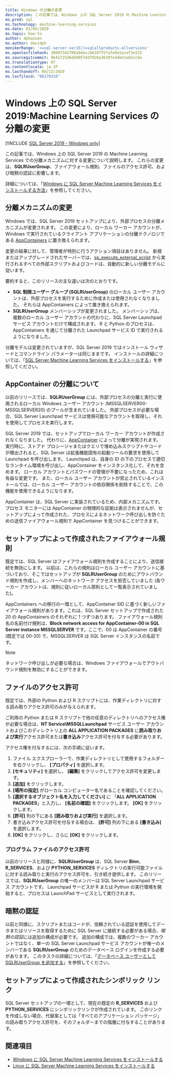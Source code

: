 ```yaml
---
title: Windows の分離の変更
description: この記事では、Windows 上の SQL Server 2019 の Machine Learning Services での分離メカニズムに対する変更について説明します。 これらの変更は、SQLRUserGroup、ファイアウォール規則、ファイルのアクセス許可、および暗黙の認証に影響します。
ms.prod: sql
ms.technology: machine-learning-services
ms.date: 03/05/2020
ms.topic: how-to
author: dphansen
ms.author: davidph
monikerRange: '>=sql-server-ver15||=sqlallproducts-allversions'
ms.openlocfilehash: 30097342700a9daccb6107f5fafe9e5acef3e225
ms.sourcegitcommit: 9b41725d6db9957dd7928a3620fe4db41eb51c6e
ms.translationtype: HT
ms.contentlocale: ja-JP
ms.lasthandoff: 08/13/2020
ms.locfileid: "88179316"
---
```

# <a name="sql-server-2019-on-windows-isolation-changes-for-machine-learning-services"></a>Windows 上の SQL Server 2019:Machine Learning Services の分離の変更
[!INCLUDE [SQL Server 2019 - Windows only](../../includes/applies-to-version/sqlserver2019-windows-only.md)]

この記事では、Windows 上の SQL Server 2019 の Machine Learning Services での分離メカニズムに対する変更について説明します。 これらの変更は、**SQLRUserGroup**、ファイアウォール規則、ファイルのアクセス許可、および暗黙の認証に影響します。

詳細については、「[Windows に SQL Server Machine Learning Services をインストールする方法](sql-machine-learning-services-windows-install.md)」を参照してください。

## <a name="changes-to-isolation-mechanism"></a>分離メカニズムの変更

Windows では、SQL Server 2019 セットアップにより、外部プロセスの分離メカニズムが変更されます。 この変更により、ローカル ワーカー アカウントが、Windows で実行されているクライアント アプリケーションの分離テクノロジである [AppContainers](https://docs.microsoft.com/windows/desktop/secauthz/appcontainer-isolation) に置き換えられます。 

変更の結果に対して、管理者が特別に行うアクション項目はありません。 新規またはアップグレードされたサーバーでは、[sp_execute_external_script](../../relational-databases/system-stored-procedures/sp-execute-external-script-transact-sql.md) から実行されるすべての外部スクリプトおよびコードは、自動的に新しい分離モデルに従います。 

要約すると、このリリースの主な違いは次のとおりです。

+ **SQL 制限ユーザー グループ (SQLRUserGroup)** のローカル ユーザー アカウントは、外部プロセスを実行するために作成または使用されなくなりました。 それらは AppContainers によって置き換えられます。
+ **SQLRUserGroup** メンバーシップが変更されました。 メンバーシップは、複数のローカル ユーザー アカウントの代わりに、SQL Server Launchpad サービス アカウントだけで構成されます。 R と Python のプロセスは、AppContainers を通じて分離された Launchpad サービス ID で実行されるようになりました。

分離モデルは変更されていますが、SQL Server 2019 ではインストール ウィザードとコマンドライン パラメーターは同じままです。 インストールの詳細については、「[SQL Server Machine Learning Services をインストールする](sql-machine-learning-services-windows-install.md)」を参照してください。

## <a name="about-appcontainer-isolation"></a>AppContainer の分離について

以前のリリースでは、**SQLRUserGroup** には、外部プロセスの分離と実行に使用されるローカル Windows ユーザー アカウント (MSSQLSERVER00-MSSQLSERVER20) のプールが含まれていました。 外部プロセスが必要な場合、SQL Server Launchpad サービスは使用可能なアカウントを取得し、それを使用してプロセスを実行します。 

SQL Server 2019 では、セットアップでローカル ワーカー アカウントが作成されなくなりました。 代わりに、[AppContainer](https://docs.microsoft.com/windows/desktop/secauthz/appcontainer-isolation) によって分離が実現されます。 実行時に、ストアド プロシージャまたはクエリで埋め込みスクリプトやコードが検出されると、SQL Server は拡張機能固有の起動ツールの要求を使用して Launchpad を呼び出します。 Launchpad は、自身の ID の下のプロセスで適切なランタイム環境を呼び出し、AppContainer をインスタンス化して、それを含めます。 ローカル アカウントとパスワードの管理が不要になったため、これは有益な変更です。 また、ローカル ユーザー アカウントが禁止されているインストールでは、ローカル ユーザー アカウントの依存関係を削除することで、この機能を使用できるようになります。

AppContainer は、SQL Server に実装されているため、内部メカニズムです。 プロセス モニターには AppContainer の物理的な証拠は表示されませんが、セットアップによって作成された、プロセスによるネットワーク呼び出しを防ぐための送信ファイアウォール規則で AppContainer を見つけることができます。

## <a name="firewall-rules-created-by-setup"></a>セットアップによって作成されたファイアウォール規則

既定では、SQL Server はファイアウォール規則を作成することにより、送信接続を無効にします。 以前は、これらの規則はローカル ユーザー アカウントに基づいており、そこではセットアップが **SQLRUserGroup** のためにアウトバウンド規則を作成し、メンバーへのネットワーク アクセスを拒否していました (各ワーカー アカウントは、規則に従いローカル原則として一覧表示されていました)。 

AppContainers への移行の一環として、AppContainer SID に基づく新しいファイアウォール規則があります。これは、SQL Server セットアップで作成された 20 の AppContainers のそれぞれに 1 つずつあります。 ファイアウォール規則名の名前付け規則は、**Block network access for AppContainer-00 in SQL Server instance MSSQLSERVER** です。ここで、00 は AppContainer の番号 (既定では 00-20) で、MSSQLSERVER は SQL Server インスタンスの名前です。 

> [!Note]
> ネットワーク呼び出しが必要な場合は、Windows ファイアウォールでアウトバウンド規則を無効にすることができます。

<a name="file-permissions"></a>

## <a name="file-permissions"></a>ファイルのアクセス許可

既定では、外部の Python および R スクリプトには、作業ディレクトリに対する読み取りアクセス許可のみが与えられます。 

ご利用の Python または R スクリプトで他の任意のディレクトリへのアクセス権が必要な場合は、**NT Service\MSSQLLaunchpad** サービス ユーザー アカウントおよびこのディレクトリ上の **ALL APPLICATION PACKAGES** に**読み取りおよび実行**アクセス許可または**書き込み**アクセス許可を付与する必要があります。

アクセス権を付与するには、次の手順に従います。

1. ファイル エクスプローラーで、作業ディレクトリとして使用するフォルダーを右クリックし、 **[プロパティ]** を選択します。
1. **[セキュリティ]** を選択し、 **[編集]** をクリックしてアクセス許可を変更します。
1. **[追加]** をクリックします。
1. **[場所の指定]** がローカル コンピューター名であることを確認してください。
1. **[選択するオブジェクト名を入力してください]** に 「**ALL APPLICATION PACKAGES**」と入力し、 **[名前の確認]** をクリックします。 **[OK]** をクリックします。
1. **[許可]** 列の下にある **[読み取りおよび実行]** を選択します。
1. 書き込みアクセス許可を付与する場合は、 **[許可]** 列の下にある **[書き込み]** を選択します。
1. **[OK]** をクリックし、さらに **[OK]** をクリックします。

### <a name="program-file-permissions"></a>プログラム ファイルのアクセス許可

以前のリリースと同様に、**SQLRUserGroup** は、SQL Server **Binn**、**R_SERVICES**、および **PYTHON_SERVICES** ディレクトリの実行可能ファイルに対する読み取りと実行のアクセス許可を、引き続き提供します。 このリリースでは、**SQLRUserGroup** の唯一のメンバーは SQL Server Launchpad サービス アカウントです。  Launchpad サービスが R または Python の実行環境を開始すると、プロセスは LaunchPad サービスとして実行されます。

## <a name="implied-authentication"></a>暗黙の認証

以前と同様に、スクリプトまたはコードが、信頼されている認証を使用してデータまたはリソースを取得するために SQL Server に接続する必要がある場合、*暗黙の認証*には追加の構成が必要です。 追加の構成では、複数のワーカー アカウントではなく、単一の SQL Server Launchpad サービス アカウントが唯一のメンバーである **SQLRUserGroup** のためのデータベース ログインを作成する必要があります。 このタスクの詳細については、「[データベース ユーザーとして SQLRUserGroup を追加する](../security/create-a-login-for-sqlrusergroup.md)」を参照してください。


## <a name="symbolic-link-created-by-setup"></a>セットアップによって作成されたシンボリック リンク

SQL Server セットアップの一環として、現在の既定の **R_SERVICES** および **PYTHON_SERVICES** にシンボリックリンクが作成されています。 このリンクを作成しない場合、代替案としては「すべてのアプリケーション パッケージ」の読み取りアクセス許可を、そのフォルダーまでの階層に付与することがあります。


## <a name="see-also"></a>関連項目

+ [Windows に SQL Server Machine Learning Services をインストールする](sql-machine-learning-services-windows-install.md)
+ [Linux に SQL Server Machine Learning Services をインストールする](../../linux/sql-server-linux-setup-machine-learning.md)
